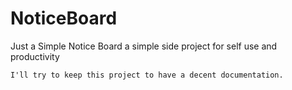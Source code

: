 # NoticeBoard
Just a Simple Notice Board
    a simple side project for self use and productivity 

    I'll try to keep this project to have a decent documentation.